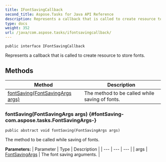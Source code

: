 ```yaml
---
title: IFontSavingCallback
second_title: Aspose.Tasks for Java API Reference
description: Represents a callback that is called to create resource to store fonts.
type: docs
weight: 352
url: /java/com.aspose.tasks/ifontsavingcallback/
---
```

```
public interface IFontSavingCallback
```

Represents a callback that is called to create resource to store fonts.
## Methods

| Method | Description |
| --- | --- |
| [fontSaving(FontSavingArgs args)](#fontSaving-com.aspose.tasks.FontSavingArgs-) | The method to be called while saving of fonts. |
### fontSaving(FontSavingArgs args) {#fontSaving-com.aspose.tasks.FontSavingArgs-}
```
public abstract void fontSaving(FontSavingArgs args)
```


The method to be called while saving of fonts.

**Parameters:**
| Parameter | Type | Description |
| --- | --- | --- |
| args | [FontSavingArgs](../../com.aspose.tasks/fontsavingargs) | The font saving arguments. |

